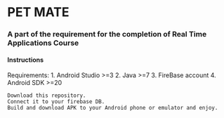 <h1>PET MATE</h1>
<h3>A part of the requirement for the completion of Real Time Applications Course</h3>

<h4>Instructions</h4>
    Requirements:
    1. Android Studio >=3
    2. Java >=7
    3. FireBase account
    4. Android SDK >=20

    Download this repository.
    Connect it to your firebase DB.
    Build and download APK to your Android phone or emulator and enjoy.
